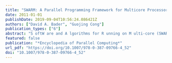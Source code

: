 ```yaml
---
title: "SWARM: A Parallel Programming Framework for Multicore Processors"
date: 2011-01-01
publishDate: 2019-09-04T10:56:24.086421Z
authors: ["David A. Bader", "Guojing Cong"]
publication_types: ["6"]
abstract: "S oftW are and A lgorithms for R unning on M ulti-core (SWARM) is a portable open-source parallel library of basic primitives for programming multicore processors. SWARM is built on POSIX threads that allows the user to use either the already developed primitives or direct thread primitives. SWARM has constructs for parallelization, restricting control of threads, allocation and deallocation of shared memory, and communication primitives for synchronization, replication and broadcast. Built on these techniques, it contains a higher-level library of multicore-optimized parallel algorithms for list ranking, comparison-based sorting, radix sort, and spanning tree. In addition, SWARM application example codes include efficient implementations for solving combinatorial problems such as minimum spanning tree [3], graph decomposition [8], breadth-first-search [9], tree contraction [10], and maximum parsimony [7]."
featured: false
publication: "*Encyclopedia of Parallel Computing*"
url_pdf: "https://doi.org/10.1007/978-0-387-09766-4_52"
doi: "10.1007/978-0-387-09766-4_52"
---
```


